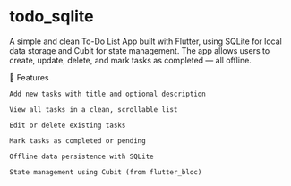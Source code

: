# todo_sqlite

A simple and clean To-Do List App built with Flutter, using SQLite for local data storage and Cubit for state management. The app allows users to create, update, delete, and mark tasks as completed — all offline.


🚀 Features

    Add new tasks with title and optional description

    View all tasks in a clean, scrollable list

    Edit or delete existing tasks

    Mark tasks as completed or pending

    Offline data persistence with SQLite

    State management using Cubit (from flutter_bloc)
